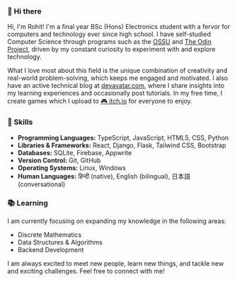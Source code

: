 ### 👋 Hi there

Hi, I'm Rohit! I'm a final year BSc (Hons) Electronics student with a fervor for computers and technology ever since high school.
I have self-studied Computer Science through programs such as the [OSSU](https://github.com/ossu/computer-science) and [The Odin Project](https://theodinproject.com/),
driven by my constant curiosity to experiment with and explore technology.

What I love most about this field is the unique combination of creativity and real-world problem-solving, which keeps me engaged
and motivated. I also have an active technical blog at [devavatar.com](https://devavatar.com/), where I share insights into my 
learning experiences and occasionally post tutorials. In my free time, I create games which I upload to [🎮 itch.io](https://avatar-hiro.itch.io/)
for everyone to enjoy.

### 🚀 Skills

- **Programming Languages:** TypeScript, JavaScript, HTML5, CSS, Python
- **Libraries & Frameworks:** React, Django, Flask, Tailwind CSS, Bootstrap
- **Databases:** SQLite, Firebase, Appwrite
- **Version Control:** Git, GitHub
- **Operating Systems:** Linux, Windows
- **Human Languages:** हिन्दी (native), English (bilingual), 日本語 (conversational)

### 📚 Learning

I am currently focusing on expanding my knowledge in the following areas:
- Discrete Mathematics
- Data Structures & Algorithms
- Backend Development

I am always excited to meet new people, learn new things, and tackle new and exciting challenges. Feel free to connect with me!

